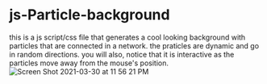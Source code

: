 # js-Particle-background
this is a js script/css file that generates a cool looking background with particles that are connected in a network. the praticles are dynamic and go in random directions.
you will also, notice that it is interactive as the particles move away from the mouse's position.
![Screen Shot 2021-03-30 at 11 56 21 PM](https://user-images.githubusercontent.com/65470430/113102992-916dd580-91b3-11eb-9922-d023f6d03023.png)
